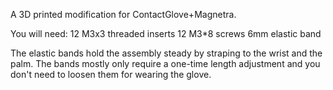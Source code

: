 A 3D printed modification for ContactGlove+Magnetra.

You will need:
12 M3x3 threaded inserts
12 M3*8 screws
6mm elastic band

The elastic bands hold the assembly steady by straping to the wrist and the palm. The bands mostly only require a one-time length adjustment and you don't need to loosen them for wearing the glove.

